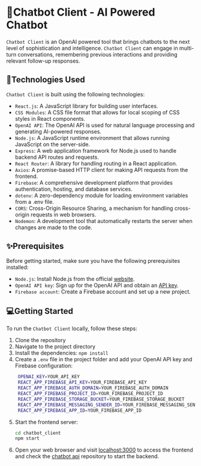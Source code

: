 # 🤖Chatbot Client - AI Powered Chatbot

`Chatbot Client` is an OpenAI powered tool that brings chatbots to the next level of sophistication and intelligence. `Chatbot Client` can engage in multi-turn conversations, remembering previous interactions and providing relevant follow-up responses.

## 🤖Technologies Used

`Chatbot Client` is built using the following technologies:

- `React.js`: A JavaScript library for building user interfaces.
- `CSS Modules`: A CSS file format that allows for local scoping of CSS styles in React components.
- `OpenAI API`: The OpenAI API is used for natural language processing and generating AI-powered responses.
- `Node.js`: A JavaScript runtime environment that allows running JavaScript on the server-side.
- `Express`: A web application framework for Node.js used to handle backend API routes and requests.
- `React Router`: A library for handling routing in a React application.
- `Axios`: A promise-based HTTP client for making API requests from the frontend.
- `Firebase`: A comprehensive development platform that provides authentication, hosting, and database services.
- `dotenv`: A zero-dependency module for loading environment variables from a .env file.
- `CORS`: Cross-Origin Resource Sharing, a mechanism for handling cross-origin requests in web browsers.
- `Nodemon`: A development tool that automatically restarts the server when changes are made to the code.

## ✨Prerequisites

Before getting started, make sure you have the following prerequisites installed:

- `Node.js`: Install Node.js from the official [website](https://nodejs.org).
- `OpenAI API key`: Sign up for the OpenAI API and obtain an [API key](https://openai.com).
- `Firebase account`: Create a Firebase account and set up a new project.

## 💻Getting Started

To run the `Chatbot Client` locally, follow these steps:

1. Clone the repository
2. Navigate to the project directory
3. Install the dependencies: `npm install`
4. Create a `.env` file in the project folder and add your OpenAI API key and Firebase configuration:
   ```bash
    OPENAI_KEY=YOUR_API_KEY
    REACT_APP_FIREBASE_API_KEY=YOUR_FIREBASE_API_KEY
    REACT_APP_FIREBASE_AUTH_DOMAIN=YOUR_FIREBASE_AUTH_DOMAIN
    REACT_APP_FIREBASE_PROJECT_ID=YOUR_FIREBASE_PROJECT_ID
    REACT_APP_FIREBASE_STORAGE_BUCKET=YOUR_FIREBASE_STORAGE_BUCKET
    REACT_APP_FIREBASE_MESSAGING_SENDER_ID=YOUR_FIREBASE_MESSAGING_SENDER_ID
    REACT_APP_FIREBASE_APP_ID=YOUR_FIREBASE_APP_ID
   ```
5. Start the frontend server:
   ```bash
   cd chatbot_client
   npm start
   ```
6. Open your web browser and visit [localhost:3000](http://localhost:3000) to access the frontend and check the [chatbot api](https://github.com/felipekm/Chatbot-API) repository to start the backend.
